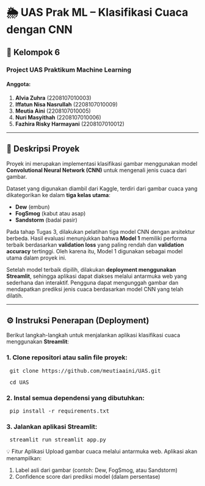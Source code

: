 # 🌦️ UAS Prak ML – Klasifikasi Cuaca dengan CNN

## 👥 Kelompok 6
### Project UAS Praktikum Machine Learning

#### Anggota:
1. **Alvia Zuhra** (2208107010003)  
2. **Iffatun Nisa Nasrullah** (2208107010009)  
3. **Meutia Aini** (2208107010005)  
4. **Nuri Masyithah** (2208107010006)  
5. **Fazhira Risky Harmayani** (2208107010012)

---

## 📝 Deskripsi Proyek

Proyek ini merupakan implementasi klasifikasi gambar menggunakan model **Convolutional Neural Network (CNN)** untuk mengenali jenis cuaca dari gambar.

Dataset yang digunakan diambil dari Kaggle, terdiri dari gambar cuaca yang dikategorikan ke dalam **tiga kelas utama**:

- **Dew** (embun)  
- **FogSmog** (kabut atau asap)  
- **Sandstorm** (badai pasir)

Pada tahap Tugas 3, dilakukan pelatihan tiga model CNN dengan arsitektur berbeda. Hasil evaluasi menunjukkan bahwa **Model 1** memiliki performa terbaik berdasarkan **validation loss** yang paling rendah dan **validation accuracy** tertinggi. Oleh karena itu, Model 1 digunakan sebagai model utama dalam proyek ini.

Setelah model terbaik dipilih, dilakukan **deployment menggunakan Streamlit**, sehingga aplikasi dapat diakses melalui antarmuka web yang sederhana dan interaktif. Pengguna dapat mengunggah gambar dan mendapatkan prediksi jenis cuaca berdasarkan model CNN yang telah dilatih.

---

## ⚙️ Instruksi Penerapan (Deployment)

Berikut langkah-langkah untuk menjalankan aplikasi klasifikasi cuaca menggunakan **Streamlit**:

### 1. Clone repositori atau salin file proyek:
<pre> git clone https://github.com/meutiaaini/UAS.git </pre>
<pre> cd UAS </pre>

### 2. Instal semua dependensi yang dibutuhkan:
<pre> pip install -r requirements.txt </pre>

### 3. Jalankan aplikasi Streamlit:
<pre> streamlit run streamlit_app.py </pre>

💡 Fitur Aplikasi
Upload gambar cuaca melalui antarmuka web.
Aplikasi akan menampilkan:
1. Label asli dari gambar (contoh: Dew, FogSmog, atau Sandstorm)
2. Confidence score dari prediksi model (dalam persentase)


